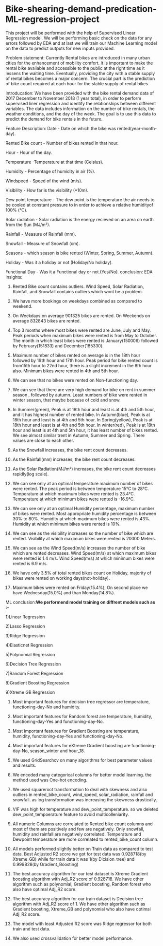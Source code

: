 # Bike-shearing-demand-predication-ML-regression-project
This project will be performed with the help of Supervised Linear Regression model. We will be performing basic check on the data for any errors followed by EDA and at last we will train our Machine Learning model on the data to predict outputs for new inputs provided.

Problem statement:
Currently Rental bikes are introduced in many urban cities for the enhancement of mobility comfort. It is important to make the rental bike available and accessible to the public at the right time as it lessens the waiting time. Eventually, providing the city with a stable supply of rental bikes becomes a major concern. The crucial part is the prediction of bike count required at each hour for the stable supply of rental bikes

Introducation:
We have been provided with the bike rental demand data of 2017 December to November 2018 (1 year total), in order to perform supervised liner regression and identify the relationships between different variables. The data includes information on the number of bike rentals, the weather conditions, and the day of the week. The goal is to use this data to predict the demand for bike rentals in the future.

Feature Description:
Date - Date on which the bike was rented(year-month-day).

Rented Bike count - Number of bikes rented in that hour.

Hour - Hour of the day.

Temperature -Temperature at that time (Celsius).

Humidity - Percentage of humidity in air (%).

Windspeed - Speed of the wind (m/s).

Visibility - How far is the visibility (*10m).

Dew point temperature - The dew point is the temperature the air needs to be cooled at constant pressure to in order to achieve a relative humidityof 100% (°C).

Solar radiation - Solar radiation is the energy recieved on an area on earth from the Sun (MJ/m²).

Rainfall - Measure of Rainfall (mm).

Snowfall - Measure of Snowfall (cm).

Seasons - which season is bike rented (Winter, Spring, Summer, Autumn).

Holiday - Was it a holiday or not (Holiday/No holiday).

Functional Day - Was it a Functional day or not.(Yes/No).
conclusion:
EDA insights:
1. Rented Bike count contains outliers. Wind Speed, Solar Radiation, Rainfall, and Snowfall contains outliers which wont be a problem.

2. We have more bookings on weekdays combined as compsred to weekend.

3. On Weekdays on average 901325 bikes are rented. On Weekends on average 832843 bikes are rented.

4. Top 3 months where most bikes were rented are June, July and May. Peak periods when maximum bikes were rented is from May to October. The month in which least bikes were rented is January(150006) followed by February(151833) and December(185330).

5. Maximum number of bikes rented on average is in the 18th hour followed by 19th hour and 17th hour. Peak period for bike rented count is from15th hour to 22nd hour, there is a slight increment in the 8th hour also. 
Minimum bikes were rented in 4th and 5th hour. 

6. We can see that no bikes were rented on Non-functioning day. 

7. We can see that there are very high demand for bike on rent in summer season , followed by autumn. 
Least numbers of bike were rented in winter season, that maybe because of cold and snow. 

8. In Summer(green), Peak is at 18th hour and least is at 4th and 5th hour, and it has highest number of rented bike. 
In Autumn(blue), Peak is at 18th hour and least is at 4th and 5th hour. 
In Spring(yellow), Peak is at 18th hour and least is at 4th and 5th hour. 
In winter(red), Peak is at 18th hour and least is at 4th and 5th hour, it has least number of bikes rented. 
We see almost similar trent in Autumn, Summer and Spring. There values are close to each other. 

9. As the Snowfall increases, the bike rent count decreases. 

10. As the Rainfall(mm) increases, the bike rent count decreases. 

11. As the Solar Radiation(MJ/m²) increases, the bike rent count decreases rapidly(log scale). 

12. We can see only at an optimal temperature maximum number of bikes were rented. 
The peak period is between temperature 15°C to 28°C. 
Temperature at which maximum bikes were rented is 23.4°C.  
Temperature at which minimum bikes were rented is -16.9°C. 

13. We can see only at an optimal Humidity percentage, maximum number of bikes were rented. 
Most appropriate humidity percentage is between 30% to 80%. 
Humidity at which maximum bikes were rented is 43%. 
Humidity at which minimum bikes were rented is 10%.   

14. We can see as the visibility increases so the number of bike which are rented. 
Visibility at which maximum bikes were rented is 20000 Meters. 

15. We can see as the Wind Speed(m/s) increases the number of bike which are rented decreases. 
Wind Speed(m/s) at which maximum bikes were rented is 1.4 m/s. 
Wind Speed(m/s) at which minimum bikes were rented is 6.9 m/s. 

16. We have only 3.5% of total rented bikes count on Holiday, majority of bikes were rented on working days(not-holiday). 

17. Maximum bikes were rented on Friday(15.4%), On second place we have Wednesday(15.0%) and than Monday(14.8%). 

ML conclusion:**We performend model training on diffrent models such as :-**

1)Linear Regression

2)Lasso Regression

3)Ridge Regression

4)Elasticnet Regression

5)Polynomial Regression

6)Decision Tree Regression

7)Random Forest Regression

8)Gradient Boosting Regression

9)Xtreme GB Regression

1. Most important features for decision tree regressor are temperature, functioning-day-No and humidity.

2. Most important features for Random forest are temperature, humidity, functioning-day-Yes and functioning-day-No.

3. Most important features for Gradient Boosting are temperature, humidity, functioning-day-Yes and functioning-day-No.

4. Most important features for eXtreme Gradient boosting are functioning-day-No, season_winter and hour_18.

5. We used GridSearchcv on many algorithms for best parameter values and results.

6. We encoded many categorical columns for better model learning. the method used was One-hot encoding.

7. We used squareroot transformation to deal with skewness and also outliers in rented_bike_count, wind_speed, solar_radiation, rainfall and snowfall. as log transformation was increasing the skewness drastically.

8. VIF was high for temperature and dew_point_temperature. so we deleted dew_point_tempoerature feature to avoid multicolleniarity.

9. All numeric Columns are correlated to Rented bike count columns and most of them are positively and few are negatively.
Only snowfall, humidity and rainfall are negatively correlated.
Temperature and Dewpoint temperature are more correlated to rented_bike_count column.

10. All models performed slightly better on Train data as compared to test data. Best Adjusted R2 score we got for test data was 0.928718(by Xtreme_GB) while for train data it was 1(by Dicision_tree) and 0.999828(by Gradient_Boosting)

11. The best accuracy algorithm for our test dataset is Xtreme Gradient boosting algorithm with Adj_R2 score of 0.928718.
We have other algorithm such as polynomial, Gradient boosting, Random forest who also have optimal Adj_R2 score.

12. The best accuracy algorithm for our train dataset is Decision tree algorithm with Adj_R2 score of 1.
We have other algorithm such as Gradient boosting, Xtreme_GB and polynomial who also have optimal Adj_R2 score.

13. The model with least Adjusted R2 score was Ridge regressor for both train and test data.

14. We also used crossvalidation for better model performance.

